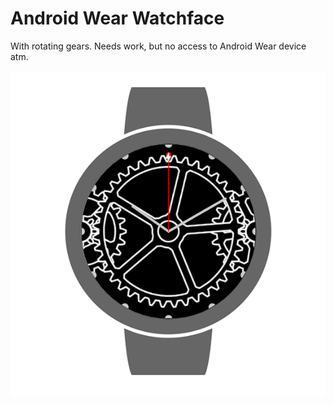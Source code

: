# Android Wear Watchface

With rotating gears. Needs work, but no access to Android Wear device atm.

![alt tag](https://github.com/stofstik/GearsWatchFace/blob/master/preview_analog_framed.png
)
